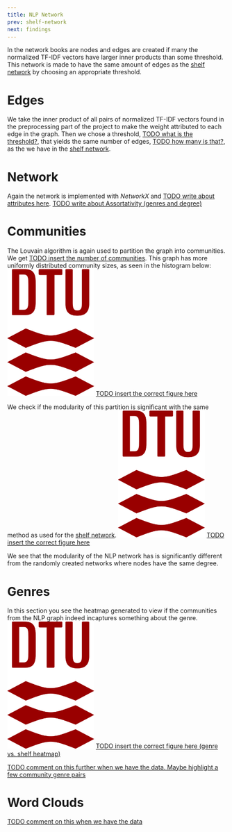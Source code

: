 ```yaml
---
title: NLP Network
prev: shelf-network
next: findings
---
```

In the network books are nodes and edges are created if many the normalized TF-IDF vectors have larger inner products than some threshold. This network is made to have the same amount of edges as the [shelf network](shelf-network) by choosing an appropriate threshold.
# **Edges**
We take the inner product of all pairs of normalized TF-IDF vectors found in the preprocessing part of the project to make the weight attributed to each edge in the graph. Then we chose a threshold, [TODO what is the threshold?](), that yields the same number of edges, [TODO how many is that?](), as the we have in the [shelf network](shelf-network). 

# **Network**
Again the network is implemented with *NetworkX* and [TODO write about attributes here](). [TODO write about Assortativity (genres and degree)]()

# **Communities**
The Louvain algorithm is again used to partition the graph into communities. We get [TODO insert the number of communities](). This graph has more uniformly distributed community sizes, as seen in the histogram below: 
<img src="/images/dtu-logo.png" width="200" />  [TODO insert the correct figure here]()

We check if the modularity of this partition is significant with the same method as used for the [shelf network](shelf-network). 
<img src="/images/dtu-logo.png" width="200" />  [TODO insert the correct figure here]()

We see that the modularity of the NLP network has is significantly different from the randomly created networks where nodes have the same degree. 

# **Genres**
In this section you see the heatmap generated to view if the communities from the NLP graph indeed incaptures something about the genre. 
<img src="/images/dtu-logo.png" width="200" /> [TODO insert the correct figure here (genre vs. shelf heatmap)]()
 
[TODO comment on this further when we have the data. Maybe highlight a few community genre pairs]()


# **Word Clouds**
[TODO comment on this when we have the data]()